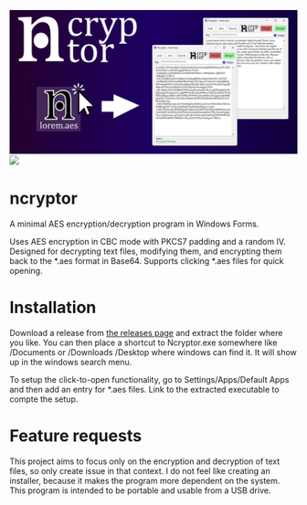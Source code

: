 ![](/banner.png)
![](/demo.gif)

# ncryptor
A minimal AES encryption/decryption program in Windows Forms. 

Uses AES encryption in CBC mode with PKCS7 padding and a random IV. Designed for decrypting text files, modifying them, and encrypting them back to the *.aes format in Base64. Supports clicking *.aes files for quick opening.

# Installation

Download a release from [the releases page](https://github.com/arceryz/ncryptor/releases) and extract the folder where you like.
You can then place a shortcut to Ncryptor.exe somewhere like /Documents or /Downloads /Desktop where windows can find it.
It will show up in the windows search menu.

To setup the click-to-open functionality, go to Settings/Apps/Default Apps and then add an entry for *.aes files. Link to the extracted
executable to compte the setup.

# Feature requests

This project aims to focus only on the encryption and decryption of text files, so only create issue in that context.
I do not feel like creating an installer, because it makes the program more dependent on the system. This program is intended to be portable and usable from a USB drive.